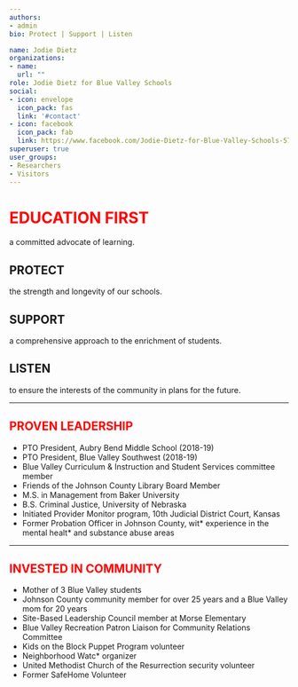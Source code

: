 ```yaml
---
authors:
- admin
bio: Protect | Support | Listen

name: Jodie Dietz
organizations:
- name: 
  url: ""
role: Jodie Dietz for Blue Valley Schools
social:
- icon: envelope
  icon_pack: fas
  link: '#contact'
- icon: facebook
  icon_pack: fab
  link: https://www.facebook.com/Jodie-Dietz-for-Blue-Valley-Schools-577810405962585/
superuser: true
user_groups:
- Researchers
- Visitors
---
```


# <span style="color:red">**EDUCATION FIRST**</span>
a committed advocate of learning.

## **PROTECT**
the strength and longevity of our schools.

## **SUPPORT**
a comprehensive approach to the enrichment of students.

## **LISTEN**
to ensure the interests of the community
in plans for the future.

***

## <span style="color:red">**PROVEN LEADERSHIP**</span>
* PTO President, Aubry Bend Middle School
(2018-19)
* PTO President, Blue Valley Southwest (2018-19)
* Blue Valley Curriculum & Instruction and
Student Services committee member
* Friends of the Johnson County Library Board Member
* M.S. in Management from Baker University
* B.S. Criminal Justice, University of Nebraska
* Initiated Provider Monitor program, 10th Judicial
District Court, Kansas
* Former Probation Officer in Johnson County,
wit* experience in the mental healt* and substance
abuse areas


***

## <span style="color:red">**INVESTED IN COMMUNITY**</span>

* Mother of 3 Blue Valley students
* Johnson County community member for over
25 years and a Blue Valley mom for 20 years
* Site-Based Leadership Council member at
Morse Elementary
* Blue Valley Recreation Patron Liaison for
Community Relations Committee
* Kids on the Block Puppet Program volunteer
* Neighborhood Watc* organizer
* United Methodist Church of the Resurrection
security volunteer
* Former SafeHome Volunteer